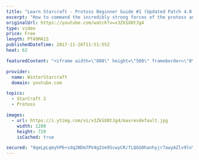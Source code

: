 ```yaml
---
title: "Learn Starcraft - Protoss Beginner Guide #1 (Updated Patch 4.0 FREE TO PLAY)"
excerpt: "How to command the incredibly strong forces of the protoss and cover weaknesses against the other inferior races. Updated for patch 4.0! This guide is not intended for COMPLETELY new players, but those who have played several games/campaign missions and grasp the very basics."
originalUrl: https://youtube.com/watch?v=x3ZkSX0tJg4
type: video
price: Free
length: PT49M41S
publishedDateTime: 2017-11-26T11:51:55Z
heat: 62

featuredContent: "<iframe width=\"800\" height=\"500\" frameborder=\"0\" src=\"https://www.youtube.com/embed/x3ZkSX0tJg4\" allow=\"accelerometer; autoplay; encrypted-media; gyroscope; picture-in-picture\" allowfullscreen></iframe>"

provider:
  name: WinterStarcraft
  domain: youtube.com

topics:
  - StarCraft 2
  - Protoss

images:
  - url: https://i.ytimg.com/vi/x3ZkSX0tJg4/maxresdefault.jpg
    width: 1280
    height: 720
    isCached: true

secured: "9qeLpLqmyhP6+sdq2NDm7PV4gIUe95cwyCR/fLQGG0hanhyjr7awyAZlv9lnYkiVV08NqsfaEW1ACFmNg6XN0DfexOYKbymCQKqHF/7vrZ1VF2yUZXmr9wjDQQU0CMOGFmXbDbuRbbezw4F8kuIahufJ2GzkxdP6HK5mbxemC2dK6nrlF56AEBn506a78wFsvpKop91fz+XV5gm6D9gRZ1rMP0UOrAF5LwW9E4jUlMBNqVFAxXhENuNAYlV6yJ9siKH8xWhrVDIim9i3rRqRkrcGIDqhr8/gXDKzZ+hgB4MZcTIMOM7xXEIduUI3xQtKA1APJJ2Nhdek2UtkasCw8ZEu2PWQ9MKCY2ZAyZmS+49TreG++7wYKjjJx2EZif/gO9x8mDH/C7uqZADXxweXMRoL3Fvvdro6BpAw9o9p6mHM8eMc4OQdAYQKBwg2M/LT;LzIxXyzxi9s8ESI/zIIx9A=="
---
```


